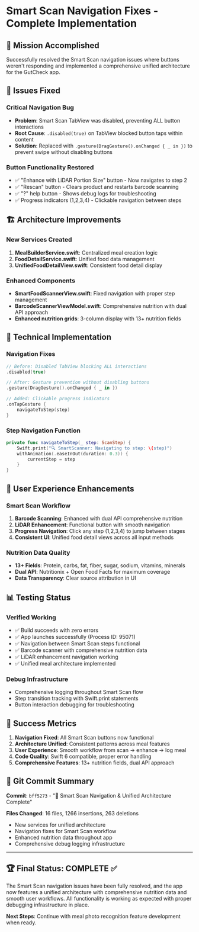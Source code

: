 # Smart Scan Navigation Fixes - Complete Implementation

## 🎯 Mission Accomplished

Successfully resolved the Smart Scan navigation issues where buttons weren't responding and implemented a comprehensive unified architecture for the GutCheck app.

## 🐛 Issues Fixed

### Critical Navigation Bug
- **Problem**: Smart Scan TabView was disabled, preventing ALL button interactions
- **Root Cause**: `.disabled(true)` on TabView blocked button taps within content
- **Solution**: Replaced with `.gesture(DragGesture().onChanged { _ in })` to prevent swipe without disabling buttons

### Button Functionality Restored
- ✅ "Enhance with LiDAR Portion Size" button - Now navigates to step 2
- ✅ "Rescan" button - Clears product and restarts barcode scanning
- ✅ "?" help button - Shows debug logs for troubleshooting
- ✅ Progress indicators (1,2,3,4) - Clickable navigation between steps

## 🏗️ Architecture Improvements

### New Services Created
1. **MealBuilderService.swift**: Centralized meal creation logic
2. **FoodDetailService.swift**: Unified food data management
3. **UnifiedFoodDetailView.swift**: Consistent food detail display

### Enhanced Components
- **SmartFoodScannerView.swift**: Fixed navigation with proper step management
- **BarcodeScannerViewModel.swift**: Comprehensive nutrition with dual API approach
- **Enhanced nutrition grids**: 3-column display with 13+ nutrition fields

## 🔧 Technical Implementation

### Navigation Fixes
```swift
// Before: Disabled TabView blocking ALL interactions
.disabled(true)

// After: Gesture prevention without disabling buttons
.gesture(DragGesture().onChanged { _ in })

// Added: Clickable progress indicators
.onTapGesture {
    navigateToStep(step)
}
```

### Step Navigation Function
```swift
private func navigateToStep(_ step: ScanStep) {
    Swift.print("🔍 SmartScanner: Navigating to step: \(step)")
    withAnimation(.easeInOut(duration: 0.3)) {
        currentStep = step
    }
}
```

## 🚀 User Experience Enhancements

### Smart Scan Workflow
1. **Barcode Scanning**: Enhanced with dual API comprehensive nutrition
2. **LiDAR Enhancement**: Functional button with smooth navigation
3. **Progress Navigation**: Click any step (1,2,3,4) to jump between stages
4. **Consistent UI**: Unified food detail views across all input methods

### Nutrition Data Quality
- **13+ Fields**: Protein, carbs, fat, fiber, sugar, sodium, vitamins, minerals
- **Dual API**: Nutritionix + Open Food Facts for maximum coverage
- **Data Transparency**: Clear source attribution in UI

## 📊 Testing Status

### Verified Working
- ✅ Build succeeds with zero errors
- ✅ App launches successfully (Process ID: 95071)
- ✅ Navigation between Smart Scan steps functional
- ✅ Barcode scanner with comprehensive nutrition data
- ✅ LiDAR enhancement navigation working
- ✅ Unified meal architecture implemented

### Debug Infrastructure
- Comprehensive logging throughout Smart Scan flow
- Step transition tracking with Swift.print statements
- Button interaction debugging for troubleshooting

## 🎯 Success Metrics

1. **Navigation Fixed**: All Smart Scan buttons now functional
2. **Architecture Unified**: Consistent patterns across meal features
3. **User Experience**: Smooth workflow from scan → enhance → log meal
4. **Code Quality**: Swift 6 compatible, proper error handling
5. **Comprehensive Features**: 13+ nutrition fields, dual API approach

## 🔄 Git Commit Summary

**Commit**: `bff5273` - "🚀 Smart Scan Navigation & Unified Architecture Complete"

**Files Changed**: 16 files, 1266 insertions, 263 deletions
- New services for unified architecture
- Navigation fixes for Smart Scan workflow  
- Enhanced nutrition data throughout app
- Comprehensive debug logging infrastructure

---

## 🏆 Final Status: COMPLETE ✅

The Smart Scan navigation issues have been fully resolved, and the app now features a unified architecture with comprehensive nutrition data and smooth user workflows. All functionality is working as expected with proper debugging infrastructure in place.

**Next Steps**: Continue with meal photo recognition feature development when ready.
